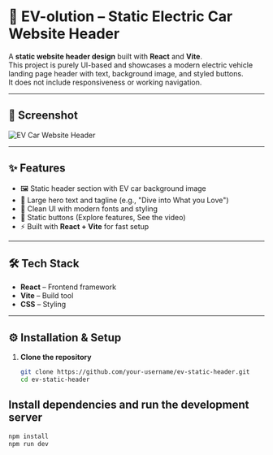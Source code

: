 # 🚗 EV-olution – Static Electric Car Website Header

A **static website header design** built with **React** and **Vite**.  
This project is purely UI-based and showcases a modern electric vehicle landing page header with text, background image, and styled buttons.  
It does not include responsiveness or working navigation.

---

## 📸 Screenshot
![EV Car Website Header](./EV-website-header.jpg)

---

## ✨ Features
- 🖼️ Static header section with EV car background image  
- 📝 Large hero text and tagline (e.g., "Dive into What you Love")  
- 🎨 Clean UI with modern fonts and styling  
- 🔘 Static buttons (Explore features, See the video)  
- ⚡ Built with **React + Vite** for fast setup  

---

## 🛠️ Tech Stack
- **React** – Frontend framework  
- **Vite** – Build tool  
- **CSS** – Styling  

---

## ⚙️ Installation & Setup

1. **Clone the repository**
   ```bash
   git clone https://github.com/your-username/ev-static-header.git
   cd ev-static-header
## Install dependencies and run the development server
 ```bash
npm install
npm run dev



